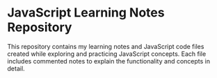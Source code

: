# JavaScript Learning Notes Repository

This repository contains my learning notes and JavaScript code files created while exploring and practicing JavaScript concepts. Each file includes commented notes to explain the functionality and concepts in detail.
